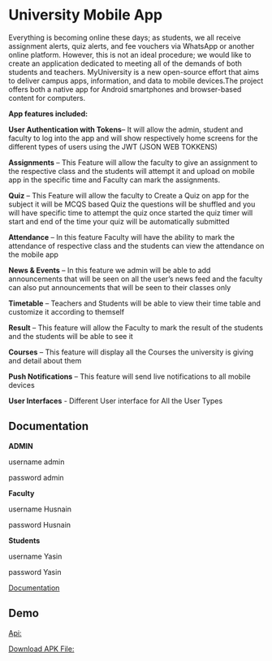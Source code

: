 
# University Mobile App

Everything is becoming online these days; as students, we all receive assignment alerts, 
quiz alerts, and fee vouchers via WhatsApp or another online platform. However, this is 
not an ideal procedure; we would like to create an application dedicated to meeting all of 
the demands of both students and teachers. 
MyUniversity is a new open-source effort that aims to deliver campus apps,
information, and data to mobile devices.The project offers both a native app for Android 
smartphones and browser-based content for computers. 

**App features included:**

**User Authentication with Tokens**– It will allow the admin, student and faculty 
to log into the app and will show respectively home screens for the different types 
of users using the JWT (JSON WEB TOKKENS)

**Assignments** – This Feature will allow the faculty to give an assignment to the 
respective class and the students will attempt it and upload on mobile app in the specific time and Faculty can mark the assignments.

**Quiz** – This Feature will allow the faculty to Create a Quiz on app for the subject it will be MCQS based Quiz the questions will be shuffled and you will have specific time to attempt the quiz once started the quiz timer will start and end of the time your quiz will be automatically submitted

**Attendance** – In this feature Faculty will have the ability to mark the attendance 
of respective class and the students can view the attendance on the mobile app

**News & Events** – In this feature we admin will be able to add announcements 
that will be seen on all the user’s news feed and the faculty can also put 
announcements that will be seen to their classes only 

**Timetable** – Teachers and Students will be able to view their time table and customize it according to themself 

**Result** – This feature will allow the Faculty to mark the result of the students and 
the students will be able to see it 

**Courses** – This feature will display all the Courses the university is giving and 
detail about them

**Push Notifications** – This feature will send live notifications to all mobile 
devices

**User Interfaces** - Different User interface for All the User Types

## Documentation
**ADMIN**

username admin

password admin


**Faculty**

username Husnain

password Husnain

**Students**

username Yasin

password Yasin


[Documentation](https://drive.google.com/file/d/1_W5ozOmQEjGqJc55Y5pDZ7Ejo7Llsysk/view?usp=sharing)


## Demo

[Api:](http://138.68.181.30:8000/swagger/)

[Download APK File:](https://drive.google.com/file/d/1gyPFI9xu0JyxGI9xAGPobB8G4pq-FWfm/view?usp=sharing)
